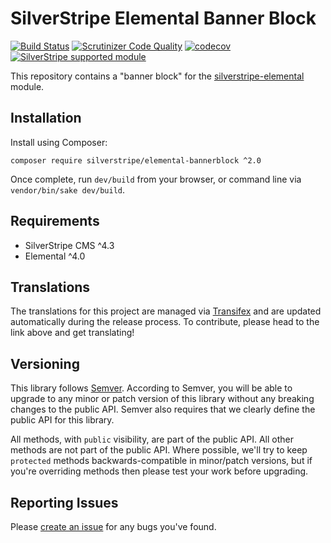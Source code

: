 # SilverStripe Elemental Banner Block

[![Build Status](https://api.travis-ci.com/silverstripe/silverstripe-elemental-bannerblock.svg?branch=2)](https://travis-ci.com/silverstripe/silverstripe-elemental-bannerblock)
[![Scrutinizer Code Quality](https://scrutinizer-ci.com/g/silverstripe/silverstripe-elemental-bannerblock/badges/quality-score.png?b=master)](https://scrutinizer-ci.com/g/silverstripe/silverstripe-elemental-bannerblock/?branch=master)
[![codecov](https://codecov.io/gh/silverstripe/silverstripe-elemental-bannerblock/branch/master/graph/badge.svg)](https://codecov.io/gh/silverstripe/silverstripe-elemental-bannerblock)
[![SilverStripe supported module](https://img.shields.io/badge/silverstripe-supported-0071C4.svg)](https://www.silverstripe.org/software/addons/silverstripe-commercially-supported-module-list/)

This repository contains a "banner block" for the [silverstripe-elemental](https://github.com/dnadesign/silverstripe-elemental) module.

## Installation

Install using Composer:

```
composer require silverstripe/elemental-bannerblock ^2.0
```

Once complete, run `dev/build` from your browser, or command line via `vendor/bin/sake dev/build`.

## Requirements

* SilverStripe CMS ^4.3
* Elemental ^4.0

## Translations

The translations for this project are managed via [Transifex](https://www.transifex.com/silverstripe/silverstripe-elemental-bannerblock)
and are updated automatically during the release process. To contribute, please head to the link above and get
translating!

## Versioning

This library follows [Semver](http://semver.org). According to Semver, you will be able to upgrade to any minor or patch version of this library without any breaking changes to the public API. Semver also requires that we clearly define the public API for this library.

All methods, with `public` visibility, are part of the public API. All other methods are not part of the public API. Where possible, we'll try to keep `protected` methods backwards-compatible in minor/patch versions, but if you're overriding methods then please test your work before upgrading.

## Reporting Issues

Please [create an issue](http://github.com/silverstripe/silverstripe-elemental-bannerblock/issues/new) for any bugs you've found.
